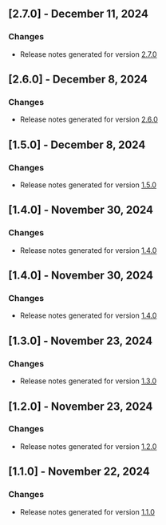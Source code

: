 ## [2.7.0] - December 11, 2024

### Changes
- Release notes generated for version [2.7.0](.release-notes/2.7.0/release.md)

## [2.6.0] - December 8, 2024

### Changes
- Release notes generated for version [2.6.0](.release-notes/2.6.0/release.md)

## [1.5.0] - December 8, 2024

### Changes
- Release notes generated for version [1.5.0](.release-notes/1.5.0/release.md)

## [1.4.0] - November 30, 2024

### Changes
- Release notes generated for version [1.4.0](.release-notes/1.4.0/release.md)

## [1.4.0] - November 30, 2024

### Changes
- Release notes generated for version [1.4.0](.release-notes/1.4.0/release.md)

## [1.3.0] - November 23, 2024

### Changes
- Release notes generated for version [1.3.0](.release-notes/1.3.0/release.md)

## [1.2.0] - November 23, 2024

### Changes
- Release notes generated for version [1.2.0](.release-notes/1.2.0/release.md)

## [1.1.0] - November 22, 2024

### Changes
- Release notes generated for version [1.1.0](.release-notes/1.1.0/release.md)

